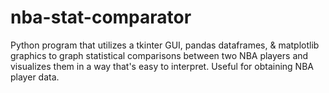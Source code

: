 # nba-stat-comparator
Python program that utilizes a tkinter GUI, pandas dataframes, & matplotlib graphics to graph statistical comparisons between two NBA players and visualizes them in a way that's easy to interpret. Useful for obtaining NBA player data.
